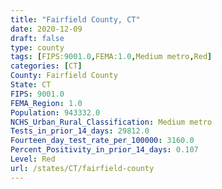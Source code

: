 ```yaml
---
title: "Fairfield County, CT"
date: 2020-12-09
draft: false
type: county
tags: [FIPS:9001.0,FEMA:1.0,Medium metro,Red]
categories: [CT]
County: Fairfield County
State: CT
FIPS: 9001.0
FEMA_Region: 1.0
Population: 943332.0
NCHS_Urban_Rural_Classification: Medium metro
Tests_in_prior_14_days: 29812.0
Fourteen_day_test_rate_per_100000: 3160.0
Percent_Positivity_in_prior_14_days: 0.107
Level: Red
url: /states/CT/fairfield-county
---
```



